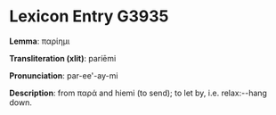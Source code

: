 # Lexicon Entry G3935

**Lemma**: παρίημι

**Transliteration (xlit)**: paríēmi

**Pronunciation**: par-ee'-ay-mi

**Description**:
from παρά and hiemi (to send); to let by, i.e. relax:--hang down.
